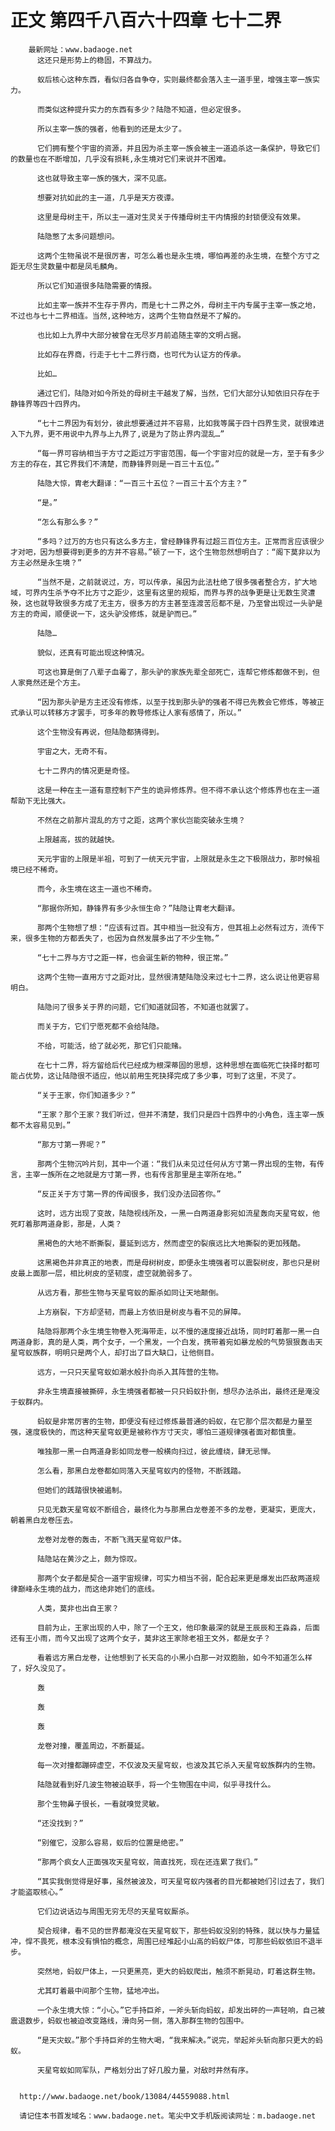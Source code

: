 # 正文 第四千八百六十四章 七十二界
        最新网址：www.badaoge.net
          这还只是形势上的稳固，不算战力。
      
          蚁后核心这种东西，看似归各自争夺，实则最终都会落入主一道手里，增强主宰一族实力。
      
          而类似这种提升实力的东西有多少？陆隐不知道，但必定很多。
      
          所以主宰一族的强者，他看到的还是太少了。
      
          它们拥有整个宇宙的资源，并且因为杀主宰一族会被主一道追杀这一条保护，导致它们的数量也在不断增加，几乎没有损耗,永生境对它们来说并不困难。
      
          这也就导致主宰一族的强大，深不见底。
      
          想要对抗如此的主一道，几乎是天方夜谭。
      
          这里是母树主干，所以主一道对生灵关于传播母树主干内情报的封锁便没有效果。
      
          陆隐憋了太多问题想问。
      
          这两个生物虽说不是很厉害，可怎么着也是永生境，哪怕再差的永生境，在整个方寸之距无尽生灵数量中都是凤毛麟角。
      
          所以它们知道很多陆隐需要的情报。
      
          比如主宰一族并不生存于界内，而是七十二界之外，母树主干内专属于主宰一族之地，不过也与七十二界相连。当然,这种地方，这两个生物自然是不了解的。
      
          也比如上九界中大部分被曾在无尽岁月前追随主宰的文明占据。
      
          比如存在界商，行走于七十二界行商，也可代为认证方的传承。
      
          比如…
      
          通过它们，陆隐对如今所处的母树主干越发了解，当然，它们大部分认知依旧只存在于静锋界等四十四界内。
      
          “七十二界因为有划分，彼此想要通过并不容易，比如我等属于四十四界生灵，就很难进入下九界，更不用说中九界与上九界了,说是为了防止界内混乱…”
      
          “每一界可容纳相当于方寸之距过万宇宙范围，每一个宇宙对应的就是一方，至于有多少方主的存在，其它界我们不清楚，而静锋界则是一百三十五位。”
      
          陆隐大惊，胄老大翻译：“一百三十五位？一百三十五个方主？”
      
          “是。”
      
          “怎么有那么多？”
      
          “多吗？过万的方也只有这么多方主，曾经静锋界有过超三百位方主。正常而言应该很少才对吧，因为想要得到更多的方并不容易。”顿了一下，这个生物忽然想明白了：“阁下莫非以为方主必然是永生境？”
      
          “当然不是，之前就说过，方，可以传承，虽因为此法杜绝了很多强者整合方，扩大地域，可界内生杀予夺不比方寸之距少，这里有这里的规矩，而界与界的战争更是让无数生灵遭殃，这也就导致很多方成了无主方，很多方的方主甚至连渡苦厄都不是，乃至曾出现过一头驴是方主的奇闻，顺便说一下，这头驴没修炼，就是驴而已。”
      
          陆隐…
      
          貌似，还真有可能出现这种情况。
      
          可这也算是倒了八辈子血霉了，那头驴的家族先辈全部死亡，连帮它修炼都做不到，但人家竟然还是个方主。
      
          “因为那头驴是方主还没有修炼，以至于找到那头驴的强者不得已先教会它修炼，等被正式承认可以转移方才罢手，可多年的教导修炼让人家有感情了，所以。”
      
          这个生物没有再说，但陆隐都猜得到。
      
          宇宙之大，无奇不有。
      
          七十二界内的情况更是奇怪。
      
          这是一种在主一道有意控制下产生的诡异修炼界。但不得不承认这个修炼界也在主一道帮助下无比强大。
      
          不然在之前那片混乱的方寸之距，这两个家伙岂能突破永生境？
      
          上限越高，拔的就越快。
      
          天元宇宙的上限是半祖，可到了一统天元宇宙，上限就是永生之下极限战力，那时候祖境已经不稀奇。
      
          而今，永生境在这主一道也不稀奇。
      
          “那据你所知，静锋界有多少永恒生命？”陆隐让胄老大翻译。
      
          那两个生物想了想：“应该有过百。其中相当一批没有方，但其祖上必然有过方，流传下来，很多生物的方都丢失了，也因为自然发展多出了不少生物。”
      
          “七十二界与方寸之距一样，也会诞生新的物种，很正常。”
      
          这两个生物一直用方寸之距对比，显然很清楚陆隐没来过七十二界，这么说让他更容易明白。
      
          陆隐问了很多关于界的问题，它们知道就回答，不知道也就罢了。
      
          而关于方，它们宁愿死都不会给陆隐。
      
          不给，可能活，给了就必死，那它们只能赌。
      
          在七十二界，将方留给后代已经成为根深蒂固的思想，这种思想在面临死亡抉择时都可能占优势，这让陆隐很不适应，他以前用生死抉择完成了多少事，可到了这里，不灵了。
      
          “关于王家，你们知道多少？”
      
          “王家？那个王家？我们听过，但并不清楚，我们只是四十四界中的小角色，连主宰一族都不太容易见到。”
      
          “那方寸第一界呢？”
      
          那两个生物沉吟片刻，其中一个道：“我们从未见过任何从方寸第一界出现的生物，有传言，主宰一族所在之地就是方寸第一界，也有传言那里是主宰所在地。”
      
          “反正关于方寸第一界的传闻很多，我们没办法回答你。”
      
          这时，远方出现了变故，陆隐视线所及，一黑一白两道身影宛如流星轰向天星穹蚁，他死盯着那两道身影，那是，人类？
      
          黑褐色的大地不断撕裂，蔓延到远方，然而虚空的裂痕远比大地撕裂的更加残酷。
      
          这黑褐色并非真正的地表，而是母树树皮，即便永生境强者可以震裂树皮，那也只是树皮最上面那一层，相比树皮的坚韧度，虚空就脆弱多了。
      
          从远方看，那些生物与天星穹蚁的厮杀如同让天地颠倒。
      
          上方崩裂，下方却坚韧，而最上方依旧是树皮与看不见的屏障。
      
          陆隐将那两个永生境生物卷入死海带走，以不慢的速度接近战场，同时盯着那一黑一白两道身影，真的是人类，两个女子，一个黑发，一个白发，携带着宛如暴龙般的气势狠狠轰击天星穹蚁族群，明明只是两个人，却打出了巨大缺口，让他侧目。
      
          远方，一只只天星穹蚁如潮水般扑向杀入其阵营的生物。
      
          非永生境直接被撕碎，永生境强者都被一只只蚂蚁扑倒，想尽办法杀出，最终还是淹没于蚁群内。
      
          蚂蚁是非常厉害的生物，即便没有经过修炼最普通的蚂蚁，在它那个层次都是力量至强，速度极快的，而这种天星穹蚁更是被称作方寸天灾，哪怕三道规律强者面对都慎重。
      
          唯独那一黑一白两道身影如同龙卷一般横向扫过，彼此缠绕，肆无忌惮。
      
          怎么看，那黑白龙卷都如同落入天星穹蚁内的怪物，不断践踏。
      
          但她们的践踏很快被遏制。
      
          只见无数天星穹蚁不断组合，最终化为与那黑白龙卷差不多的龙卷，更凝实，更庞大，朝着黑白龙卷压去。
      
          龙卷对龙卷的轰击，不断飞溅天星穹蚁尸体。
      
          陆隐站在黄沙之上，颇为惊叹。
      
          那两个女子都是契合一道宇宙规律，可实力相当不弱，配合起来更是爆发出匹敌两道规律巅峰永生境的战力，而这绝非她们的底线。
      
          人类，莫非也出自王家？
      
          目前为止，王家出现的人中，除了一个王文，他印象最深的就是王辰辰和王淼淼，后面还有王小雨，而今又出现了这两个女子，莫非这王家除老祖王文外，都是女子？
      
          看着远方黑白龙卷，让他想到了长天岛的小黑小白那一对双胞胎，如今不知道怎么样了，好久没见了。
      
          轰
      
          轰
      
          轰
      
          龙卷对撞，覆盖周边，不断蔓延。
      
          每一次对撞都蹦碎虚空，不仅波及天星穹蚁，也波及其它杀入天星穹蚁族群内的生物。
      
          陆隐就看到好几波生物被迫联手，将一个生物围在中间，似乎寻找什么。
      
          那个生物鼻子很长，一看就嗅觉灵敏。
      
          “还没找到？”
      
          “别催它，没那么容易，蚁后的位置是绝密。”
      
          “那两个疯女人正面强攻天星穹蚁，简直找死，现在还连累了我们。”
      
          “其实我倒觉得是好事，虽然被波及，可天星穹蚁内强者的目光都被她们引过去了，我们才能盗取核心。”
      
          它们边说话边与周围无穷无尽的天星穹蚁厮杀。
      
          契合规律，看不见的世界都淹没在天星穹蚁下，那些蚂蚁没别的特殊，就以快与力量猛冲，悍不畏死，根本没有惧怕的概念，周围已经堆起小山高的蚂蚁尸体，可那些蚂蚁依旧不退半步。
      
          突然地，蚂蚁尸体上，一只更黑亮，更大的蚂蚁爬出，触须不断晃动，盯着这群生物。
      
          尤其盯着最中间那个生物，猛地冲出。
      
          一个永生境大惊：“小心。”它手持巨斧，一斧头斩向蚂蚁，却发出砰的一声轻响，自己被震退数步，蚂蚁也被迫改变路线，滑向另一侧，落入那群生物的包围中。
      
          “是天灾蚁。”那个手持巨斧的生物大喝，“我来解决。”说完，举起斧头斩向那只更大的蚂蚁。
      
          天星穹蚁如同军队，严格划分出了好几股力量，对敌时井然有序。
      
      
      http://www.badaoge.net/book/13084/44559088.html
      
      请记住本书首发域名：www.badaoge.net。笔尖中文手机版阅读网址：m.badaoge.net
